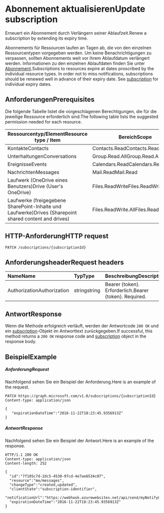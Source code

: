 # <a name="update-subscription"></a><span data-ttu-id="e0301-101">Abonnement aktualisieren</span><span class="sxs-lookup"><span data-stu-id="e0301-101">Update subscription</span></span>

<span data-ttu-id="e0301-102">Erneuert ein Abonnement durch Verlängern seiner Ablaufzeit.</span><span class="sxs-lookup"><span data-stu-id="e0301-102">Renew a subscription by extending its expiry time.</span></span>

<span data-ttu-id="e0301-p101">Abonnements für Ressourcen laufen an Tagen ab, die von den einzelnen Ressourcentypen vorgegeben werden.  Um keine Benachrichtigungen zu verpassen, sollten Abonnements weit vor ihrem Ablaufdatum verlängert werden.  Informationen zu den einzelnen Ablaufdaten finden Sie unter [Abonnement](../resources/subscription.md).</span><span class="sxs-lookup"><span data-stu-id="e0301-p101">Subscriptions to resources expire at dates proscribed by the individual resource types.  In order not to miss notifications, subscriptions should be renewed well in advance of their expiry date.  See [subscription](../resources/subscription.md) for individual expiry dates.</span></span>

## <a name="prerequisites"></a><span data-ttu-id="e0301-106">Anforderungen</span><span class="sxs-lookup"><span data-stu-id="e0301-106">Prerequisites</span></span>

<span data-ttu-id="e0301-107">Die folgende Tabelle listet die vorgeschlagenen Berechtigungen, die für die jeweilige Ressource erforderlich sind.</span><span class="sxs-lookup"><span data-stu-id="e0301-107">The following table lists the suggested permission needed for each resource.</span></span>

| <span data-ttu-id="e0301-108">Ressourcentyp/Element</span><span class="sxs-lookup"><span data-stu-id="e0301-108">Resource type / Item</span></span>        | <span data-ttu-id="e0301-109">Bereich</span><span class="sxs-lookup"><span data-stu-id="e0301-109">Scope</span></span>               |
|-----------------------------|---------------------|
| <span data-ttu-id="e0301-110">Kontakte</span><span class="sxs-lookup"><span data-stu-id="e0301-110">Contacts</span></span>                    | <span data-ttu-id="e0301-111">Contacts.Read</span><span class="sxs-lookup"><span data-stu-id="e0301-111">Contacts.Read</span></span>       |
| <span data-ttu-id="e0301-112">Unterhaltungen</span><span class="sxs-lookup"><span data-stu-id="e0301-112">Conversations</span></span>               | <span data-ttu-id="e0301-113">Group.Read.All</span><span class="sxs-lookup"><span data-stu-id="e0301-113">Group.Read.All</span></span>      |
| <span data-ttu-id="e0301-114">Ereignisse</span><span class="sxs-lookup"><span data-stu-id="e0301-114">Events</span></span>                      | <span data-ttu-id="e0301-115">Calendars.Read</span><span class="sxs-lookup"><span data-stu-id="e0301-115">Calendars.Read</span></span>      |
| <span data-ttu-id="e0301-116">Nachrichten</span><span class="sxs-lookup"><span data-stu-id="e0301-116">Messages</span></span>                    | <span data-ttu-id="e0301-117">Mail.Read</span><span class="sxs-lookup"><span data-stu-id="e0301-117">Mail.Read</span></span>           |
| <span data-ttu-id="e0301-118">Laufwerk (OneDrive eines Benutzers)</span><span class="sxs-lookup"><span data-stu-id="e0301-118">Drive  (User's OneDrive)</span></span>    | <span data-ttu-id="e0301-119">Files.ReadWrite</span><span class="sxs-lookup"><span data-stu-id="e0301-119">Files.ReadWrite</span></span>     |
| <span data-ttu-id="e0301-120">Laufwerke (freigegebene SharePoint-Inhalte und Laufwerke)</span><span class="sxs-lookup"><span data-stu-id="e0301-120">Drives (Sharepoint shared content and drives)</span></span> | <span data-ttu-id="e0301-121">Files.ReadWrite.All</span><span class="sxs-lookup"><span data-stu-id="e0301-121">Files.ReadWrite.All</span></span> |

## <a name="http-request"></a><span data-ttu-id="e0301-122">HTTP-Anforderung</span><span class="sxs-lookup"><span data-stu-id="e0301-122">HTTP request</span></span>
<!-- { "blockType": "ignored" } -->
```http
PATCH /subscriptions/{subscriptionId}
```

## <a name="request-headers"></a><span data-ttu-id="e0301-123">Anforderungsheader</span><span class="sxs-lookup"><span data-stu-id="e0301-123">Request headers</span></span>
| <span data-ttu-id="e0301-124">Name</span><span class="sxs-lookup"><span data-stu-id="e0301-124">Name</span></span>       | <span data-ttu-id="e0301-125">Typ</span><span class="sxs-lookup"><span data-stu-id="e0301-125">Type</span></span> | <span data-ttu-id="e0301-126">Beschreibung</span><span class="sxs-lookup"><span data-stu-id="e0301-126">Description</span></span>|
|:-----------|:------|:----------|
| <span data-ttu-id="e0301-127">Authorization</span><span class="sxs-lookup"><span data-stu-id="e0301-127">Authorization</span></span>  | <span data-ttu-id="e0301-128">string</span><span class="sxs-lookup"><span data-stu-id="e0301-128">string</span></span>  | <span data-ttu-id="e0301-p102">Bearer {token}. Erforderlich.</span><span class="sxs-lookup"><span data-stu-id="e0301-p102">Bearer {token}. Required.</span></span> |

## <a name="response"></a><span data-ttu-id="e0301-131">Antwort</span><span class="sxs-lookup"><span data-stu-id="e0301-131">Response</span></span>

<span data-ttu-id="e0301-132">Wenn die Methode erfolgreich verläuft, werden der Antwortcode `200 OK` und ein [subscription](../resources/subscription.md)-Objekt im Antworttext zurückgegeben.</span><span class="sxs-lookup"><span data-stu-id="e0301-132">If successful, this method returns a `200 OK` response code and [subscription](../resources/subscription.md) object in the response body.</span></span>
## <a name="example"></a><span data-ttu-id="e0301-133">Beispiel</span><span class="sxs-lookup"><span data-stu-id="e0301-133">Example</span></span>
##### <a name="request"></a><span data-ttu-id="e0301-134">Anforderung</span><span class="sxs-lookup"><span data-stu-id="e0301-134">Request</span></span>
<span data-ttu-id="e0301-135">Nachfolgend sehen Sie ein Beispiel der Anforderung.</span><span class="sxs-lookup"><span data-stu-id="e0301-135">Here is an example of the request.</span></span>
<!-- {
  "blockType": "request",
  "name": "update_subscription"
}-->
```http
PATCH https://graph.microsoft.com/v1.0/subscriptions/{subscriptionId}
Content-type: application/json

{
   "expirationDateTime":"2016-11-22T18:23:45.9356913Z"
}
```

##### <a name="response"></a><span data-ttu-id="e0301-136">Antwort</span><span class="sxs-lookup"><span data-stu-id="e0301-136">Response</span></span>
<span data-ttu-id="e0301-137">Nachfolgend sehen Sie ein Beispiel der Antwort.</span><span class="sxs-lookup"><span data-stu-id="e0301-137">Here is an example of the response.</span></span>
<!-- {
  "blockType": "response",
  "truncated": false,
  "@odata.type": "microsoft.graph.subscription"
} -->
```http
HTTP/1.1 200 OK
Content-type: application/json
Content-length: 252

{
  "id":"7f105c7d-2dc5-4530-97cd-4e7ae6534c07",
  "resource":"me/messages",
  "changeType":"created,updated",
  "clientState":"subscription-identifier",
  "notificationUrl":"https://webhook.azurewebsites.net/api/send/myNotifyClient",
  "expirationDateTime":"2016-11-22T18:23:45.9356913Z"
}
```


<!-- {
  "type": "#page.annotation",
  "description": "Update subscription",
  "keywords": "",
  "section": "documentation",
  "tocPath": ""
}-->
